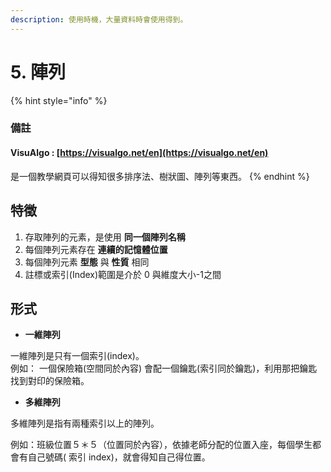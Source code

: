 ```yaml
---
description: 使用時機，大量資料時會使用得到。
---
```


# 5. 陣列

{% hint style="info" %}
### 備註 

####  VisuAlgo :  [https://visualgo.net/en](https://visualgo.net/en)

是一個教學網頁可以得知很多排序法、樹狀圖、陣列等東西。 
{% endhint %}

## 特徵

1. 存取陣列的元素，是使用 **同一個陣列名稱**
2. 每個陣列元素存在 **連續的記憶體位置**
3. 每個陣列元素 **型態** 與 **性質** 相同
4. 註標或索引\(Index\)範圍是介於 0 與維度大小-1之間

## 形式

* **一維陣列**

 一維陣列是只有一個索引\(index\)。  
例如： 一個保險箱\(空間同於內容\) 會配一個鑰匙\(索引同於鑰匙\)，利用那把鑰匙找到對印的保險箱。

* **多維陣列**

多維陣列是指有兩種索引以上的陣列。

例如：班級位置５＊５（位置同於內容），依據老師分配的位置入座，每個學生都會有自己號碼\( 索引 index\)，就會得知自己得位置。



